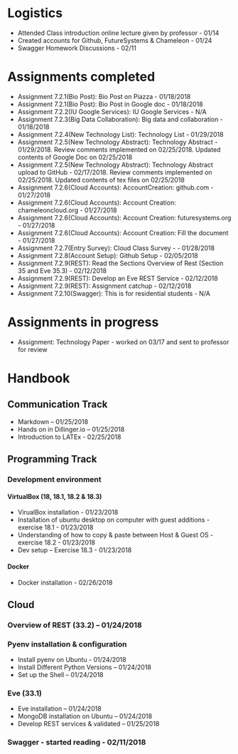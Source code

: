 #	Logistics
*	Attended Class introduction online lecture given by professor - 01/14
*	Created accounts for Github, FutureSystems & Chameleon - 01/24
*   Swagger Homework Discussions - 02/11

#	Assignments completed
*	Assignment 7.2.1(Bio Post): Bio Post on Piazza - 01/18/2018
* Assignment 7.2.1(Bio Post): Bio Post in Google doc - 01/18/2018
* Assignment 7.2.2(IU Google Services): IU Google Services - N/A
* Assignment 7.2.3(Big Data Collaboration): Big data and collaboration - 01/18/2018
* Assignment 7.2.4(New Technology List): Technology List - 01/29/2018
* Assignment 7.2.5(New Technology Abstract): Technology Abstract - 01/29/2018. Review comments implemented on 02/25/2018. Updated contents of Google Doc on 02/25/2018
* Assignment 7.2.5(New Technology Abstract): Technology Abstract upload to GitHub - 02/17/2018. Review comments implemented on 02/25/2018. Updated contents of tex files on 02/25/2018
* Assignment 7.2.6(Cloud Accounts): AccountCreation: github.com - 01/27/2018
* Assignment 7.2.6(Cloud Accounts): Account Creation: chameleoncloud.org - 01/27/2018
* Assignment 7.2.6(Cloud Accounts): Account Creation: futuresystems.org - 01/27/2018
* Assignment 7.2.6(Cloud Accounts): Account Creation: Fill the document - 01/27/2018
* Assignment 7.2.7(Entry Survey): Cloud Class Survey -  - 01/28/2018
* Assignment 7.2.8(Account Setup): Github Setup - 02/05/2018
* Assignment 7.2.9(REST): Read the Sections Overview of Rest (Section 35 and Eve 35.3) - 02/12/2018
* Assignment 7.2.9(REST): Develop an Eve REST Service - 02/12/2018
* Assignment 7.2.9(REST): Assignment catchup - 02/12/2018
* Assignment 7.2.10(Swagger): This is for residential students - N/A

#	Assignments in progress
* Assignment: Technology Paper - worked on 03/17 and sent to professor for review
#	Handbook
##	Communication Track
*	Markdown – 01/25/2018
*	Hands on in Dillinger.io – 01/25/2018
* Introduction to LATEx - 02/25/2018
##	Programming Track
###	Development environment
####	VirtualBox (18, 18.1, 18.2 & 18.3)
*	VirualBox installation - 01/23/2018
*	Installation of ubuntu desktop on computer with guest additions - exercise 18.1 - 01/23/2018
*	Understanding of how to copy & paste between Host & Guest OS - exercise 18.2 - 01/23/2018
*	Dev setup – Exercise 18.3 - 01/23/2018
####	Docker
*	Docker installation - 02/26/2018
##	Cloud
###	Overview of REST (33.2) – 01/24/2018
###	Pyenv installation & configuration 
*	Install pyenv on Ubuntu  - 01/24/2018
*	Install Different Python Versions – 01/24/2018
*	Set up the Shell – 01/24/2018
###	Eve (33.1)
*	Eve installation – 01/24/2018
*	MongoDB installation on Ubuntu – 01/24/2018
*	Develop REST services & validated – 01/25/2018
###	Swagger - started reading - 02/11/2018
